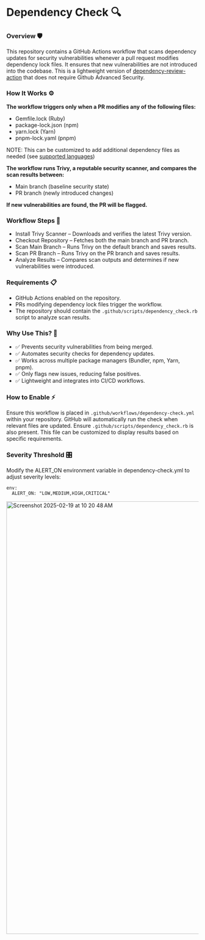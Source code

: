 # Dependency Check 🔍

### Overview 🛡️
This repository contains a GitHub Actions workflow that scans dependency updates for security vulnerabilities whenever a pull request modifies dependency lock files. It ensures that new vulnerabilities are not introduced into the codebase. This is a lightweight version of [dependency-review-action](https://github.com/actions/dependency-review-action) that does not require Github Advanced Security.

### How It Works ⚙️
**The workflow triggers only when a PR modifies any of the following files:**
- Gemfile.lock (Ruby)
- package-lock.json (npm)
- yarn.lock (Yarn)
- pnpm-lock.yaml (pnpm)

NOTE: This can be customized to add additional dependency files as needed (see [supported languages](https://trivy.dev/v0.47/docs/coverage/language/#:~:text=Licenses-,Supported%20languages,-The%20files%20analyzed))

**The workflow runs Trivy, a reputable security scanner, and compares the scan results between:**
- Main branch (baseline security state)
- PR branch (newly introduced changes)

**If new vulnerabilities are found, the PR will be flagged.**

### Workflow Steps 🔄

- Install Trivy Scanner – Downloads and verifies the latest Trivy version.
- Checkout Repository – Fetches both the main branch and PR branch.
- Scan Main Branch – Runs Trivy on the default branch and saves results.
- Scan PR Branch – Runs Trivy on the PR branch and saves results.
- Analyze Results – Compares scan outputs and determines if new vulnerabilities were introduced.

### Requirements 📋
- GitHub Actions enabled on the repository.
- PRs modifying dependency lock files trigger the workflow.
- The repository should contain the `.github/scripts/dependency_check.rb` script to analyze scan results.

### Why Use This? 🚀
- ✅ Prevents security vulnerabilities from being merged.
- ✅ Automates security checks for dependency updates.
- ✅ Works across multiple package managers (Bundler, npm, Yarn, pnpm).
- ✅ Only flags new issues, reducing false positives.
- ✅ Lightweight and integrates into CI/CD workflows.

### How to Enable ⚡
Ensure this workflow is placed in `.github/workflows/dependency-check.yml` within your repository. GitHub will automatically run the check when relevant files are updated. Ensure `.github/scripts/dependency_check.rb` is also present. This file can be customized to display results based on specific requirements.

### Severity Threshold 🎛️
Modify the ALERT_ON environment variable in dependency-check.yml to adjust severity levels:
```
env:
  ALERT_ON: "LOW,MEDIUM,HIGH,CRITICAL"
```

<img width="1134" alt="Screenshot 2025-02-19 at 10 20 48 AM" src="https://github.com/user-attachments/assets/27f039cb-c66d-46d8-a658-6654d515f83d" />
